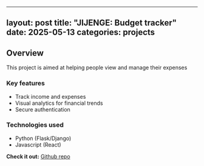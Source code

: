 ___
layout: post
title: "JIJENGE: Budget tracker"
date: 2025-05-13
categories: projects
---

## Overview
This project is aimed at helping people view and manage their expenses

### **Key features**
- Track income and expenses
- Visual analytics for financial trends
- Secure authentication

### **Technologies used**
- Python (Flask/Django)
- Javascript (React)

**Check it out:** [Github repo](https://github.com/Muthommi/JIJENGE-Budget-tracker.git)
